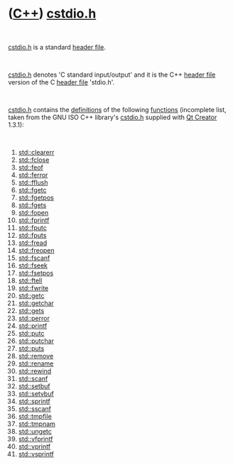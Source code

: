 



 

 

 

 

 

([C++](Cpp.htm)) [cstdio.h](CppCstdioH.htm)
===========================================

 

[cstdio.h](CppCstdioH.htm) is a standard [header
file](CppHeaderFile.htm).

 

[cstdio.h](CppCstdioH.htm) denotes 'C standard input/output' and it is
the C++ [header file](CppHeaderFile.htm) version of the C [header
file](CppHeaderFile.htm) 'stdio.h'.

 

[cstdio.h](CppCstdioH.htm) contains the [definitions](CppDefinition.htm)
of the following [functions](CppFunction.htm) (incomplete list, taken
from the GNU ISO C++ library's [cstdio.h](CppCstdioH.htm) supplied with
[Qt Creator](CppQtCreator.htm) 1.3.1):

 

1.  [std::clearerr](CppClearerr.htm)
2.  [std::fclose](CppFclose.htm)
3.  [std::feof](CppFeof.htm)
4.  [std::ferror](CppFerror.htm)
5.  [std::fflush](CppFflush.htm)
6.  [std::fgetc](CppFgetc.htm)
7.  [std::fgetpos](CppFgetpos.htm)
8.  [std::fgets](CppFgets.htm)
9.  [std::fopen](CppFopen.htm)
10. [std::fprintf](CppFprintf.htm)
11. [std::fputc](CppFputc.htm)
12. [std::fputs](CppFputs.htm)
13. [std::fread](CppFread.htm)
14. [std::freopen](CppFreopen.htm)
15. [std::fscanf](CppFscanf.htm)
16. [std::fseek](CppFseek.htm)
17. [std::fsetpos](CppFsetpos.htm)
18. [std::ftell](CppFtell.htm)
19. [std::fwrite](CppFwrite.htm)
20. [std::getc](CppGetc.htm)
21. [std::getchar](CppGetchar.htm)
22. [std::gets](CppGets.htm)
23. [std::perror](CppPerror.htm)
24. [std::printf](CppPrintf.htm)
25. [std::putc](CppPutc.htm)
26. [std::putchar](CppPutchar.htm)
27. [std::puts](CppPuts.htm)
28. [std::remove](CppRemove.htm)
29. [std::rename](CppRename.htm)
30. [std::rewind](CppRewind.htm)
31. [std::scanf](CppScanf.htm)
32. [std::setbuf](CppSetbuf.htm)
33. [std::setvbuf](CppSetvbuf.htm)
34. [std::sprintf](CppSprintf.htm)
35. [std::sscanf](CppSscanf.htm)
36. [std::tmpfile](CppTmpfile.htm)
37. [std::tmpnam](CppTmpnam.htm)
38. [std::ungetc](CppUngetc.htm)
39. [std::vfprintf](CppVfprintf.htm)
40. [std::vprintf](CppVprintf.htm)
41. [std::vsprintf](CppVsprintf.htm)

 

 

 

 

 





 



